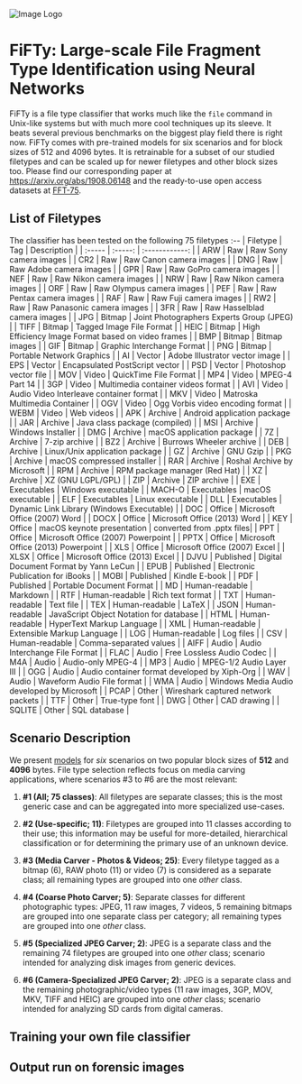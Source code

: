 ![Image Logo](https://github.com/mittalgovind/fifty/blob/master/fifty_logo.png)
# FiFTy: Large-scale File Fragment Type Identification using Neural Networks

FiFTy is a file type classifier that works much like the ``file`` command in Unix-like systems but with much more cool techniques up its sleeve. It beats several previous benchmarks on the biggest play field there is right now.  FiFTy comes with pre-trained models for six scenarios and for block sizes of 512 and 4096 bytes.  It is retrainable for a subset of our studied filetypes and can be scaled up for newer filetypes and other block sizes too. Please find our corresponding paper at https://arxiv.org/abs/1908.06148 and the ready-to-use open access datasets at [FFT-75](https://ieee-dataport.org/open-access/file-fragment-type-fft-75-dataset).

## List of Filetypes
The classifier has been tested on the following 75 filetypes :--
| Filetype | Tag | Description |
| :----- | :-----: | :------------: |
| ARW | Raw | Raw Sony camera images |
| CR2 | Raw | Raw Canon camera images |
| DNG | Raw | Raw Adobe camera images |
| GPR | Raw | Raw GoPro camera images |
| NEF | Raw | Raw Nikon camera images |
| NRW | Raw | Raw Nikon camera images |
| ORF | Raw | Raw Olympus camera images |
| PEF | Raw | Raw Pentax camera images |
| RAF | Raw | Raw Fuji camera images |
| RW2 | Raw | Raw Panasonic camera images |
| 3FR | Raw | Raw Hasselblad camera images |
| JPG | Bitmap | Joint Photographers Experts Group (JPEG) |
| TIFF | Bitmap | Tagged Image File Format |
| HEIC | Bitmap | High Efficiency Image Format based on video frames |
| BMP | Bitmap | Bitmap images |
| GIF | Bitmap | Graphic Interchange Format |
| PNG | Bitmap | Portable Network Graphics |
| AI | Vector | Adobe Illustrator vector image |
| EPS | Vector | Encapsulated PostScript vector |
| PSD | Vector | Photoshop vector file |
| MOV | Video | QuickTime File Format |
| MP4 | Video | MPEG-4 Part 14 |
| 3GP | Video | Multimedia container videos format |
| AVI | Video | Audio Video Interleave container format |
| MKV | Video | Matroska Multimedia Container |
| OGV | Video | Ogg Vorbis video encoding format |
| WEBM | Video | Web videos |
| APK | Archive | Android application package |
| JAR | Archive | Java class package (compiled) |
| MSI | Archive | Windows Installer |
| DMG | Archive | macOS application package |
| 7Z | Archive | 7-zip archive |
| BZ2 | Archive | Burrows Wheeler archive |
| DEB | Archive | Linux/Unix application package |
| GZ | Archive | GNU Gzip |
| PKG | Archive | macOS compressed installer |
| RAR | Archive | Roshal Archive by Microsoft |
| RPM | Archive | RPM package manager (Red Hat) |
| XZ | Archive | XZ (GNU LGPL/GPL) |
| ZIP | Archive | ZIP archive |
| EXE | Executables | Windows executable |
| MACH-O | Executables | macOS executable |
| ELF | Executables | Linux executable |
| DLL | Executables | Dynamic Link Library (Windows Executable) |
| DOC | Office | Microsoft Office (2007) Word  |
| DOCX | Office | Microsoft Office (2013) Word  |
| KEY | Office | macOS keynote presentation  | converted from .pptx files|
| PPT | Office | Microsoft Office (2007) Powerpoint  |
| PPTX | Office | Microsoft Office (2013) Powerpoint  |
| XLS | Office | Microsoft Office (2007) Excel |
| XLSX | Office | Microsoft Office (2013) Excel |
| DJVU | Published | Digital Document Format by Yann LeCun |
| EPUB | Published | Electronic Publication for iBooks |
| MOBI | Published | Kindle E-book |
| PDF | Published | Portable Document Format |
| MD | Human-readable | Markdown |
| RTF | Human-readable | Rich text format |
| TXT | Human-readable | Text file |
| TEX | Human-readable | LaTeX |
| JSON | Human-readable | JavaScript Object Notation for database |
| HTML | Human-readable | HyperText Markup Language |
| XML | Human-readable | Extensible Markup Language |
| LOG | Human-readable | Log files |
| CSV | Human-readable | Comma-separated values |
| AIFF | Audio | Audio Interchange File Format |
| FLAC | Audio | Free Lossless Audio Codec |
| M4A | Audio | Audio-only MPEG-4 |
| MP3 | Audio | MPEG-1/2 Audio Layer III |
| OGG | Audio | Audio container format developed by Xiph-Org |
| WAV | Audio | Waveform Audio File format |
| WMA | Audio | Windows Media Audio developed by Microsoft |
| PCAP | Other | Wireshark captured network packets |
| TTF | Other | True-type font |
| DWG | Other | CAD drawing |
| SQLITE | Other | SQL database |


## Scenario Description
We present [models](https://github.com/mittalgovind/fifty/tree/master/fifty/utilities/models) for _six_ scenarios on two popular block sizes of __512__ and __4096__ bytes. File type selection reflects focus on media carving applications, where scenarios \#3 to \#6 are the most relevant:

1. **\#1 (All; 75 classes)**: All filetypes are separate classes; this is the most generic case and can be aggregated into more specialized use-cases.

2. **\#2 (Use-specific; 11)**: Filetypes are grouped into 11 classes according to their use; this information may be useful for more-detailed, hierarchical classification or for determining the primary use of an unknown device.

3. **\#3 (Media Carver - Photos \& Videos; 25)**: Every filetype tagged as a bitmap (6), RAW photo (11) or video (7) is considered as a separate class;  all remaining types are grouped into one _other_ class. 

4. **\#4 (Coarse Photo Carver; 5)**: Separate classes for different photographic types: JPEG, 11 raw images, 7 videos, 5 remaining bitmaps are grouped into one separate class per category; all remaining types are grouped into one _other_ class.  

5. **\#5 (Specialized JPEG Carver; 2)**: JPEG is a separate class and the remaining 74 filetypes are grouped into one _other_ class; scenario intended for analyzing disk images from generic devices.

1. **\#6 (Camera-Specialized JPEG Carver; 2)**: JPEG is a separate class and the remaining photographic/video types (11 raw images, 3GP, MOV, MKV, TIFF and HEIC) are grouped into one _other_ class; scenario intended for analyzing SD cards from digital cameras.

## Training your own file classifier

## Output run on forensic images


